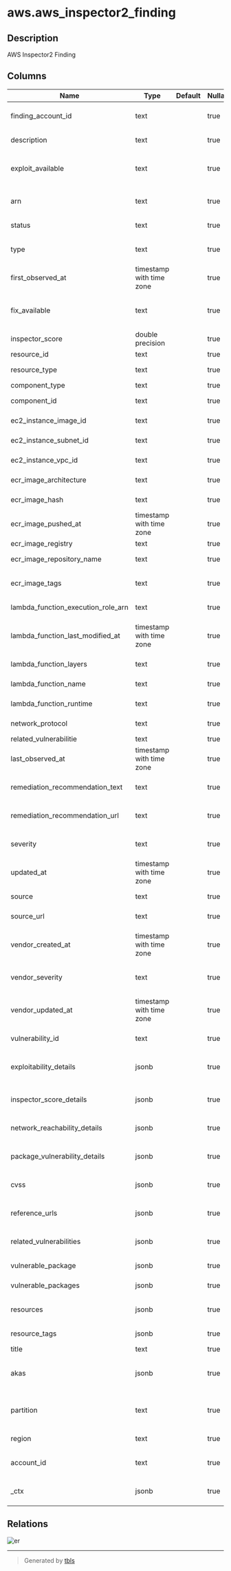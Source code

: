 # aws.aws_inspector2_finding

## Description

AWS Inspector2 Finding

## Columns

| Name | Type | Default | Nullable | Children | Parents | Comment |
| ---- | ---- | ------- | -------- | -------- | ------- | ------- |
| finding_account_id | text |  | true |  |  | The Amazon Web Services account ID associated with the finding. |
| description | text |  | true |  |  | The description of the finding. |
| exploit_available | text |  | true |  |  | If a finding discovered in your environment has an exploit available. Valid values are: YES | NO. |
| arn | text |  | true |  |  | The Amazon Resource Number (ARN) of the finding. |
| status | text |  | true |  |  | The status of the finding. Valid values are: ACTIVE | SUPPRESSED | CLOSED. |
| type | text |  | true |  |  | The type of the finding. Valid values are: NETWORK_REACHABILITY | PACKAGE_VULNERABILITY. |
| first_observed_at | timestamp with time zone |  | true |  |  | The date and time that the finding was first observed. |
| fix_available | text |  | true |  |  | Details on whether a fix is available through a version update. Valid values are: YES | NO | PARTIAL. |
| inspector_score | double precision |  | true |  |  | The Amazon Inspector score given to the finding. |
| resource_id | text |  | true |  |  | The ID of the resource. |
| resource_type | text |  | true |  |  | The resource type supported by AWS. |
| component_type | text |  | true |  |  | The component type. |
| component_id | text |  | true |  |  | The component ID of the resource. |
| ec2_instance_image_id | text |  | true |  |  | The Amazon EC2 instance image ID. |
| ec2_instance_subnet_id | text |  | true |  |  | The Amazon EC2 instance subnet ID. |
| ec2_instance_vpc_id | text |  | true |  |  | The Amazon EC2 instance VPC ID. |
| ecr_image_architecture | text |  | true |  |  | The Amazon ECR image architecture. |
| ecr_image_hash | text |  | true |  |  | The Amazon ECR image hash. |
| ecr_image_pushed_at | timestamp with time zone |  | true |  |  | The Amazon ECR image push date and time. |
| ecr_image_registry | text |  | true |  |  | The Amazon ECR registry. |
| ecr_image_repository_name | text |  | true |  |  | The name of the Amazon ECR repository. |
| ecr_image_tags | text |  | true |  |  | The tags attached to the Amazon ECR container image. |
| lambda_function_execution_role_arn | text |  | true |  |  | The AWS Lambda function execution role ARN. |
| lambda_function_last_modified_at | timestamp with time zone |  | true |  |  | The AWS Lambda functions the date and time that a user last updated the configuration. |
| lambda_function_layers | text |  | true |  |  | The AWS Lambda function layer. |
| lambda_function_name | text |  | true |  |  | The AWS Lambda function name. |
| lambda_function_runtime | text |  | true |  |  | The AWS Lambda function runtime environment. |
| network_protocol | text |  | true |  |  | The ingress source addresse. |
| related_vulnerabilitie | text |  | true |  |  | The related vulnerabilitie. |
| last_observed_at | timestamp with time zone |  | true |  |  | The date and time that the finding was last observed. |
| remediation_recommendation_text | text |  | true |  |  | The recommended course of action to remediate the finding. |
| remediation_recommendation_url | text |  | true |  |  | The URL address to the CVE remediation recommendations. |
| severity | text |  | true |  |  | The severity of the finding. Valid values are: INFORMATIONAL | LOW | MEDIUM | HIGH | CRITICAL | UNTRIAGED. |
| updated_at | timestamp with time zone |  | true |  |  | The date and time the finding was last updated at. |
| source | text |  | true |  |  | The source of the vulnerability information. |
| source_url | text |  | true |  |  | A URL to the source of the vulnerability information. |
| vendor_created_at | timestamp with time zone |  | true |  |  | The date and time that this vulnerability was first added to the vendor’s database. |
| vendor_severity | text |  | true |  |  | The severity the vendor has given to this vulnerability type. |
| vendor_updated_at | timestamp with time zone |  | true |  |  | The date and time the vendor last updated this vulnerability in their database. |
| vulnerability_id | text |  | true |  |  | The ID given to this vulnerability. |
| exploitability_details | jsonb |  | true |  |  | The details of an exploit available for a finding discovered in your environment. |
| inspector_score_details | jsonb |  | true |  |  | An object that contains details of the Amazon Inspector score. |
| network_reachability_details | jsonb |  | true |  |  | An object that contains the details of a network reachability finding. |
| package_vulnerability_details | jsonb |  | true |  |  | An object that contains the details of a package vulnerability finding. |
| cvss | jsonb |  | true |  |  | An object that contains details about the CVSS score of a finding. |
| reference_urls | jsonb |  | true |  |  | One or more URLs that contain details about this vulnerability type. |
| related_vulnerabilities | jsonb |  | true |  |  | One or more vulnerabilities related to the one identified in this finding. |
| vulnerable_package | jsonb |  | true |  |  | The package impacted by this vulnerability. |
| vulnerable_packages | jsonb |  | true |  |  | The packages impacted by this vulnerability. |
| resources | jsonb |  | true |  |  | Contains information on the resources involved in a finding. |
| resource_tags | jsonb |  | true |  |  | Details on the resource tags used to filter findings. |
| title | text |  | true |  |  | The title of the finding. |
| akas | jsonb |  | true |  |  | Array of globally unique identifier strings (also known as) for the resource. |
| partition | text |  | true |  |  | The AWS partition in which the resource is located (aws, aws-cn, or aws-us-gov). |
| region | text |  | true |  |  | The AWS Region in which the resource is located. |
| account_id | text |  | true |  |  | The AWS Account ID in which the resource is located. |
| _ctx | jsonb |  | true |  |  | Steampipe context in JSON form, e.g. connection_name. |

## Relations

![er](aws.aws_inspector2_finding.svg)

---

> Generated by [tbls](https://github.com/k1LoW/tbls)
